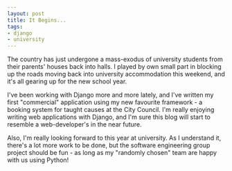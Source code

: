 ```yaml
--- 
layout: post
title: It Begins...
tags: 
- django
- university
---
```


The country has just undergone a mass-exodus of university students from their
parents' houses back into halls. I played by own small part in blocking up the
roads moving back into university accommodation this weekend, and it's all
gearing up for the new school year.

I've been working with Django more and more lately, and I've written my first
"commercial" application using my new favourite framework - a booking system
for taught causes at the City Council. I'm really enjoying writing web
applications with Django, and I'm sure this blog will start to resemble
a web-developer's in the near future.

Also, I'm really looking forward to this year at university. As I understand
it, there's a lot more work to be done, but the software engineering group
project should be fun - as long as my "randomly chosen" team are happy with us
using Python!
